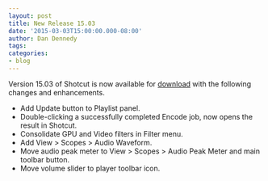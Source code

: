```yaml
---
layout: post
title: New Release 15.03
date: '2015-03-03T15:00:00.000-08:00'
author: Dan Dennedy
tags: 
categories:
- blog
---
```


Version 15.03 of Shotcut is now available for <a href="http://www.shotcut.org/bin/view/Shotcut/Download">download</a> with the following changes and enhancements.<br>
<ul><li>Add Update button to Playlist panel.</li><li>Double-clicking a successfully completed Encode job, now opens the result in Shotcut.</li><li>Consolidate GPU and Video filters in Filter menu.</li><li>Add View &gt; Scopes &gt; Audio Waveform.</li><li>Move audio peak meter to View &gt; Scopes &gt; Audio Peak Meter and main toolbar button.&nbsp;</li><li>Move volume slider to player toolbar icon.</li></ul>